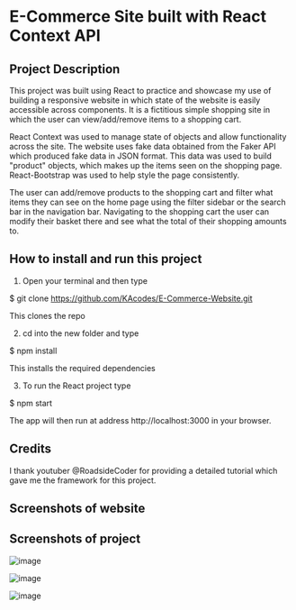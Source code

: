 # E-Commerce Site built with React Context API


## Project Description

This project was built using React to practice and showcase my use of building a responsive website in which state of the website is easily accessible across components. It is a fictitious simple shopping site in which the user can view/add/remove items to a shopping cart.

React Context was used to manage state of objects and allow functionality across the site. The website uses fake data obtained from the Faker API which produced fake data in JSON format. This data was used to build "product" objects, which makes up the items seen on the shopping page. React-Bootstrap was used to help style the page consistently.

The user can add/remove products to the shopping cart and filter what items they can see on the home page using the filter sidebar or the search bar in the navigation bar. Navigating to the shopping cart the user can modify their basket there and see what the total of their shopping amounts to. 


## How to install and run this project

1) Open your terminal and then type

  $ git clone https://github.com/KAcodes/E-Commerce-Website.git

  This clones the repo

2) cd into the new folder and type

  $ npm install 

  This installs the required dependencies

3) To run the React project type 

  $ npm start

The app will then run at address http://localhost:3000 in your browser.

 
## Credits 

I thank youtuber @RoadsideCoder for providing a detailed tutorial which gave me the framework for this project.

## Screenshots of website

## Screenshots of project

![image](https://user-images.githubusercontent.com/61561703/221186260-5580406d-f0be-4029-9181-1351fd5aa2e8.png)


![image](https://user-images.githubusercontent.com/61561703/221186545-326e58e1-3837-4f10-a8f5-2553a05f495c.png)


![image](https://user-images.githubusercontent.com/61561703/221186632-c163adb9-4d0b-4950-8bbd-273a0fd65ac1.png)
